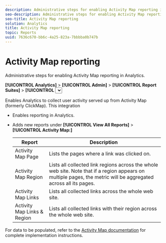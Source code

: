 ```yaml
---
description: Administrative steps for enabling Activity Map reporting in Analytics.
seo-description: Administrative steps for enabling Activity Map reporting in Analytics.
seo-title: Activity Map reporting
solution: Analytics
title: Activity Map reporting
topic: Reports
uuid: 7636c670-bb6c-4a25-823a-7bbbba0b747b
---
```


# Activity Map reporting

Administrative steps for enabling Activity Map reporting in Analytics.

 **[!UICONTROL Analytics]** > **[!UICONTROL Admin]** > **[!UICONTROL Report Suites]** > **[!UICONTROL <select report suite>]** > **[!UICONTROL Edit Settings]** > **[!UICONTROL Activity Map]** > **[!UICONTROL Activity Map Reporting]**

Enables Analytics to collect user activity served up from Activity Map (formerly ClickMap). This integration

* Enables reporting in Analytics. 
* Adds new reports under **[!UICONTROL View All Reports]** > **[!UICONTROL Activity Map:]** 

  |  Report  | Description  |
  |---|---|
  |  Activity Map Page  | Lists the pages where a link was clicked on.  |
  |  Activity Map Region  | Lists all collected link regions across the whole web site. Note that if a region appears on multiple pages, the metric will be aggregated across all its pages.  |
  |  Activity Map Links  | Lists all collected links across the whole web site.  |
  |  Activity Map Links & Region  | Lists all collected links with their region across the whole web site.  |

For data to be populated, refer to the [Activity Map documentation](https://marketing.adobe.com/resources/help/en_US/analytics/activitymap/) for complete implementation instructions. 
